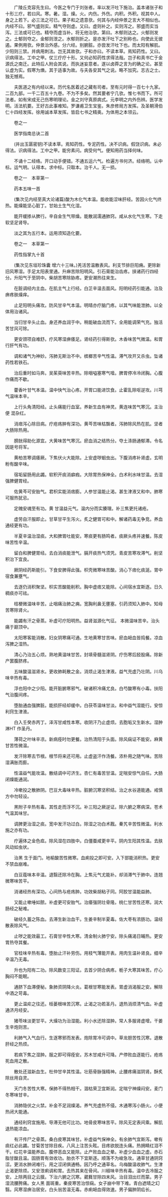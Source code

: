 <!-- { "loadSidebar": true } -->
　　广陵丘克容先生曰。今医之专门于刘张者。率以发汗吐下施治。盖本诸张子和十形三疗。若曰风。寒。暑。湿。燥。火。内伤。外伤。内积。外积。视其中人。身之上若下。必三法之可已。果子和之遗意欤。何其与内经仲景之言大不相似也。内经不曰。邪气盛则实。精气夺则虚。又曰。虚则补之。实则泻之。邪盛而实当泻。三法或可已也。精夺而虚当补。将无他治欤。第曰。木郁则达之。火郁则发之。土郁则夺之。金郁则泄之。水郁则折之。是亦发汗吐下之别称也。向使此无彼遏。果例用欤。仲景治外感。分六经。别腑脏。亦尝发汗吐下也。而太阳有解肌。少阳则三禁。并病用刺法。岂无其故欤。子和亦曰。不读本草。焉知药性。又曰。识病得法。工中之甲。仗三疗疗十形。又何必知药性求得法哉。岂子和真书亡于金源氏之南迁。此特后人附会其说。而执迷妄意者。遂以卤莽之言为的确之论。甚至认虚为实。假寒为燠。其于适事为故。与夫各安其气之说。略不加究。志古之士。独无憾焉。

　　夫医道之有内经以来。历代名医着述之藏有司者。至有元时得一百七十九家。二百九部。一千二百五十九卷。不为不多矣。然其要者宁几欤。惟七书而下。所可法者。如有宋成无己伤寒明理论。金之刘守真原病式。元李明之内外伤辨。医学发明。活法机要。王好古此事难知。罗谦甫卫生宝鉴。朱彦修局方发挥。及圣朝滑伯仁十四经发挥。徐用诚本草发挥。皆启七书之精奥。为体用之本领云。

　　卷之一

　　医学指南总诀二首

　　(并出玉匮密钥)不读本草。焉知药性。专泥药性。决不识病。假饶识病。未必得法。识病得法。工中之甲。能穷素问。病受何气。便知用药当择何味。

　　不诵十二经络。开口动手便错。不通五运六气。检遍方书何济。经络明。认中标。运气明。认得本。求中标。只取本。治千人。无一损。

　　卷之一　本草第一

　　药本五味一首

　　(集次见内经至真大论诸篇)酸为木化气本温。能收能涩味肝经。苦因火化气终热。能燥能坚心脏丁。甘始土生气化湿。

　　能开缓掺从脾行。辛自金生气带燥。能散润濡通肺窍。咸从水化气生寒。下走软坚足肾导。

　　淡之其为五行本。运用须知造化要。

　　卷之一　本草第一

　　药性指掌九十首

　　(集次见东垣珍珠囊 增六十三味。)羌活苦温散表风。利支节排巨阳痈。更除新旧风寒湿。手足太阳表里通。升麻苦除阳明风。引石膏能治齿疼。挟诸药行四经分。升阳气于至阴中。柴胡苦寒除胁疼。更安潮热往来生。

　　在脏调经内主血。在肌主气上行经。白芷辛温去面风。阳明经药引能通。治及痹疼肤燥痒。

　　止足阳明头痛攻。防风甘辛气本温。明晴亦疗脑门疼。以其气味能泄肺。以全体用治诸风。

　　当归甘辛头止血。身还养血润于中。稍能破血流而下。全用能调荣气充。独活苦甘风可除。

　　更安颈项自难舒。疗风寒湿痹痿足。肾经药引得斯欤。木香味苦气微温。和胃行肝气有功。

　　调和诸气为神妙。泻肺无斯治不中。槟榔苦辛气性温。滞气攻开又杀虫。坠诸药性若铁石。

　　治后重时如马奔。吴茱萸味苦辛热。除咽嗌塞寒气噎。脾胃停冷冷闭胸。心腹作痛而不歇。

　　藿香叶甘气本温。温中快气治心疼。开胃口能进饮食。止霍乱除呕逆攻。川芎气温味本辛。

　　上行头角清阳经。止头痛能行血室。养新生血有神灵。黄连味苦气寒沉。主治便 混杂红。

　　消痞泻心除目病。疗疮疡肿有深功。黄芩苦味枯飘者。泻肺除风热在肌。坚者大肠除热用。

　　膀胱得助化源宜。大黄味苦气寒沉。瘀血消之结热分。夺土涤肠通郁滞。令名因是号将军。

　　黄柏苦寒调痿厥。下焦伏火大能除。上安虚哕蛔虫出。下腹消疼补肾虚。玄明粉有酸辛味。

　　宿垢留肠用此蠲。软积开痰消癖瘕。大除胃热保神全。白术利水味甘温。去湿强脾健胃经。

　　佐黄芩可安胎气。君枳实能消痞膨。人参甘温能止渴。甚生津液又和中。肺寒可服热犹忌。

　　定魄安魂至有功。黄 甘温益元气。温内分而实腠理。补三焦更托诸疮。

　　虚劳自汗服即止。甘草甘平生泻火。炙之健胃可和中。解诸药毒无争竞。养血通经更有功。

　　半夏辛温治湿痰。大和脾胃吐能安。寒痰更有肠鸣者。痰厥头疼并速餐。陈皮味苦性辛温。

　　留白和脾健胃经。去白消痰能泄气。膈开痰热气须凭。青皮苦寒攻滞气。削坚积治下宜良。

　　厥阴经药斯能引。下食安脾得此强。枳壳微寒味苦酸。消心下痞化痰涎。胃中宿食兼壅气。

　　去逐仍消积聚坚。枳实苦酸能削积。胸中虚痞又能除。心间宿水宜斯逐。日久稠痰亦可祛。

　　桔梗微温味辛苦。止咽痛治肺之痈。宽胸利鼻无壅塞。引药须知入肺中。知母苦寒除肾火。

　　能蠲有汗之骨蒸。补虚可疗阳明热。益肾滋源化气征。 本微温味苦辛。治头痛于巅顶中。

　　太阳寒客能消散。妇女阴寒痛可通。生地黄寒甘苦味。瘀血衄血皆捣餐。凉血泻脾之湿热。

　　清心乃治五心烦。熟地黄温味甘苦。封填骨髓滋肾阴。疗伤寒后胫股痛。除新产罢腹脐疼。

　　五味酸温滋肾水。更收肺耗散之金。消烦止渴生津液。益气充虚乃壮阴。川乌味辛热有毒。

　　浮也阳中之少阳。能开脏腑寒邪气。破诸积冷痛尤良。白芍酸寒有小毒。扶阳气治腹间疼。

　　堕胎通血强脾脏。能损肝经却缓中。白茯苓温味甘淡。和中益气湿能行。安惊利窍生津液。

　　白入壬癸赤丙丁。泽泻甘咸性本寒。收阴汗乃止虚烦。去胞垢又生新水。湿肿淋HT 作圣丹。

　　薄荷之叶味辛凉。新病痊时勿更餐。治热清阳于头面。除风痫证不能安。麻黄甘苦性微温。

　　发汗除寒去节根。根节将来还可用。止虚盗汗作汤餐。浓朴用之随气味。苦除湿满胀而膨。

　　性温益气能攻温。散结调中可济生。杏仁有毒苦甘温。定喘安惊气自任。大肠闭燥能通润。

　　冷嗽投之散肺阴。巴豆大毒味辛热。脏腑沉寒坚积结。治之水谷道能通。戒慎方中勿轻设。

　　黑附子辛热有毒。其性走而浮不沉。补三阳之厥逆证。除六腑之寒病深。苍术气温其味甘。

　　调脾更治湿之痰。宽中发汗功过白。除湿之功白术戡。秦艽辛苦性微温。利水施之亦有功。

　　疗遍体之金色疸。除风湿在四肢中。白僵蚕咸更辛平。阴内生阳其性温。去肤风动如虫状。

　　治黑 生于面门。地榆酸苦性微寒。血痢投之即可安。入下部能消积热。更安不禁血崩难。

　　白豆蔻味本辛温。退翳还除冷在胸。上焦元气尤能补。却消滞气于肺中。连翘微寒味苦平。

　　消诸经热有深功。心间热与疮疡肿。功效柴胡粘子同。阿胶甘温能益肺。

　　又能止嗽唾如脓。补虚更可安胎气。治痿强阴壮骨隆。桃仁甘苦性还寒。润大肠经之秘难。

　　破经久蓄之陈血。去滞生新治血干。生姜辛制半夏毒。佐大枣有浓肠功。温经散表除风气。

　　止哕之能效最工。石膏甘辛性大寒。清金制火肺宁安。除头痛渴日晡热。更安胃热夺其餐。

　　官桂味辛热有毒。堕胎止汗补劳伤。用枝气薄能开表。用肉生温补肾良。细辛辛温乃无毒。

　　升也为阳有二功。除风数变三阳证。去首少阴合病疼。栀子大寒其味苦。疗心胸闷不能眠。

　　通脐下血滞便秘。象肺资阴降火炎。葛根甘寒能发表。胃虚消渴服之安。解除中酒之苛毒。

　　更止温疟之往还。栝蒌根味苦沉寒。止渴之功若圣丹。退热消烦清气血。补虚通济月经安。

　　猪苓味淡更甘平。大燥功为治湿能。利小水还除湿肿。常人多服肾虚增。干姜生辛炮则苦。

　　利肺气入气血行。生逐寒邪而发表。炮除胃冷可调中。草龙胆苦性沉寒。退散肝经之热烦。

　　若病下焦之湿肿。服之即可得痊安。苏木甘咸升可降。产停败血逐能行。疮疡死血用之散。

　　散处还滋新血生。杜仲甘辛其性温。壮筋骨脉强精神。止腰疼痛滋阴肾。酥炙除丝用自灵。

　　天门冬苦性大寒。保肺不得热相干。涸枯荣卫宜斯润。定喘宁神燥闷安。麦门冬寒味甘辛。

　　消肺隐伏之火禁。补金不足润燥渴。养气充虚热不侵。木通寒泻小肠火。小便热闭大能通。

　　通经利窍宜施用。导滞无他可比功。地骨皮寒味苦平。除风无定表间乘。解肌退热能凉血。

　　有汗传尸之骨蒸。桑白皮寒其味甘。补虚益气保神全。有余肺气宜斯泻。嗽有痰红必此蠲。甘菊苦甘除目疾。八风上注苦头眩。目疼欲脱连头痛。热拥睛红泪不干。红花辛温能养血。腹停恶血又能除。止产败血血之晕。补虚少血血之虚。赤石脂甘酸且温。固肠胃有敛收功。胎衣不下宜斯逐。顺落不为峻急攻。通草甘通阴窍涩。更消水肿闭难行。用之涩闭俱通畅。因乃呼之通草名。乌梅酸温收肺气。生津止渴更除烦。又安泄痢调和胃。去热其来在骨间。川椒味辛热有毒。温中去冷服之安。上除两目之云膜。下治六腑之沉寒。葳蕤甘除四末风。治目泪出烂而蒙。男子湿流腰胯痛。女人黑 面斑重。秦皮寒苦治惊痫。女子崩中带下难。青白遮晴之幻翳。风寒湿痹治居安。白头翁苦温无毒。赤痢衄血得效速。男子偏肿阴疝长。

